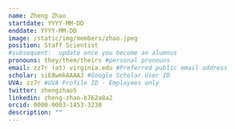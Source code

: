 ```yaml
---
name: Zheng Zhao
startdate: YYYY-MM-DD
enddate: YYYY-MM-DD
image: /static/img/members/zhao.jpeg
position: Staff Scientist
#subsequent:  update once you become an alumnus
pronouns: they/them/theirs #personal pronouns
email: zz7r (at) virginia.edu #Preferred public email address
scholar: siE8wmkAAAAJ #Google Scholar User ID
UVA: zz7r #UVA Profile ID - Employees only
twitter: zhengzhao5
linkedin: zheng-zhao-b762a8a2
orcid: 0000-0003-1453-3230
description: ""
---
```

